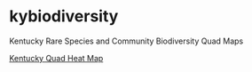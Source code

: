 # kybiodiversity
Kentucky Rare Species and Community Biodiversity Quad Maps

[Kentucky Quad Heat Map]("https://rihorn.github.io/kybiodiversity")

